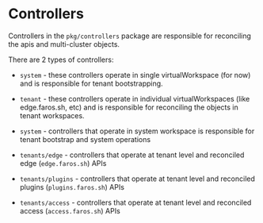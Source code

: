 # Controllers

Controllers in the `pkg/controllers` package are responsible for reconciling the
apis and multi-cluster objects.

There are 2 types of controllers:
- `system` - these controllers operate in single virtualWorkspace (for now) and
is responsible for tenant bootstrapping.
- `tenant` - these controllers operate in individual virtualWorkspaces (like edge.faros.sh, etc)
and is responsible for reconciling the objects in tenant workspaces.

- `system` - controllers that operate in system workspace is responsible for tenant bootstrap and system operations
- `tenants/edge` - controllers that operate at tenant level and reconciled edge (`edge.faros.sh`) APIs
- `tenants/plugins` - controllers that operate at tenant level and reconciled plugins (`plugins.faros.sh`) APIs
- `tenants/access` - controllers that operate at tenant level and reconciled access (`access.faros.sh`) APIs
